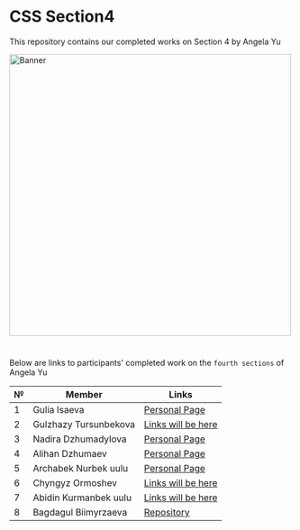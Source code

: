 # CSS Section4
This repository contains our completed works   on Section 4 by Angela Yu

<!--![Banner](https://user-images.githubusercontent.com/88536646/130289142-2d58d6b3-3927-43a0-afe8-d0f91e6ccc39.png)-->
<img src="https://user-images.githubusercontent.com/88536646/131215837-b2314fa1-771b-4ca4-af6c-2b98db9d30b1.png" alt="Banner" width="500">

#

Below are links to participants' completed work on the `fourth sections` of Angela Yu

№ | **Member** | **Links**
| ------------ | ------------ | -------------
1 | Gulia Isaeva | [Personal Page](https://guliaisaeva.github.io/Summer-Challenge-My-PersonalPage-Html/)
2 | Gulzhazy Tursunbekova | [Links will be here](http://example.net/)
3 | Nadira Dzhumadylova | [Personal Page](https://nadiradzhumadylova.github.io/Nadira-Personal-Site/index.html) 
4 | Alihan Dzhumaev | [Personal Page](https://alihandzhumaev.github.io/Alihan-Personal-Site/index.html)
5 | Archabek Nurbek uulu | [Personal Page](https://archabek07.github.io/Summer_Challenge--Personal_Page--Section_2-3/)
6 | Chyngyz Ormoshev | [Links will be here](http://example.net/)
7 | Abidin Kurmanbek uulu | [Links will be here](http://example.net/)
8 | Bagdagul Biimyrzaeva | [Repository](https://github.com/Bagdagul/My_summerChallenge-PersonalPage)




